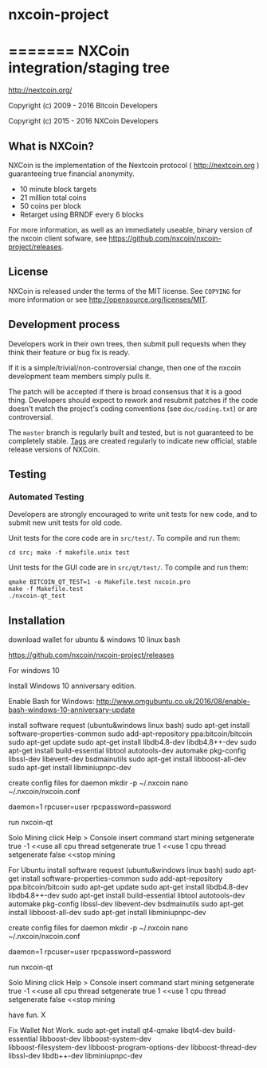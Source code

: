 # nxcoin-project
=======
NXCoin integration/staging tree
================================

http://nextcoin.org/

 Copyright (c) 2009 - 2016 Bitcoin Developers
 
 Copyright (c) 2015 - 2016 NXCoin Developers

What is NXCoin?
----------------

NXCoin is the implementation of the Nextcoin protocol ( http://nextcoin.org ) guaranteeing true financial anonymity.

 - 10 minute block targets
 - 21 million total coins
 - 50 coins per block
 - Retarget using BRNDF every 6 blocks

For more information, as well as an immediately useable, binary version of
the nxcoin client sofware, see https://github.com/nxcoin/nxcoin-project/releases.

License
-------

NXCoin is released under the terms of the MIT license. See `COPYING` for more
information or see http://opensource.org/licenses/MIT.

Development process
-------------------

Developers work in their own trees, then submit pull requests when they think
their feature or bug fix is ready.

If it is a simple/trivial/non-controversial change, then one of the nxcoin
development team members simply pulls it.

The patch will be accepted if there is broad consensus that it is a good thing.
Developers should expect to rework and resubmit patches if the code doesn't
match the project's coding conventions (see `doc/coding.txt`) or are
controversial.

The `master` branch is regularly built and tested, but is not guaranteed to be
completely stable. [Tags](https://github.com/nxcoin/nxcoin-project/tags) are created
regularly to indicate new official, stable release versions of NXCoin.

Testing
-------

### Automated Testing

Developers are strongly encouraged to write unit tests for new code, and to
submit new unit tests for old code.

Unit tests for the core code are in `src/test/`. To compile and run them:

    cd src; make -f makefile.unix test

Unit tests for the GUI code are in `src/qt/test/`. To compile and run them:

    qmake BITCOIN_QT_TEST=1 -o Makefile.test nxcoin.pro
    make -f Makefile.test
    ./nxcoin-qt_test

Installation
-------

download wallet for ubuntu & windows 10 linux bash

https://github.com/nxcoin/nxcoin-project/releases

For windows 10

Install Windows 10 anniversary edition.

Enable Bash for Windows: http://www.omgubuntu.co.uk/2016/08/enable-bash-windows-10-anniversary-update

install software request (ubuntu&windows linux bash)
sudo apt-get install software-properties-common
sudo add-apt-repository ppa:bitcoin/bitcoin
sudo apt-get update
sudo apt-get install libdb4.8-dev libdb4.8++-dev
sudo apt-get install build-essential libtool autotools-dev automake pkg-config libssl-dev libevent-dev bsdmainutils
sudo apt-get install libboost-all-dev
sudo apt-get install libminiupnpc-dev

create config files for daemon
mkdir -p ~/.nxcoin
nano ~/.nxcoin/nxcoin.conf

daemon=1
rpcuser=user
rpcpassword=password

run nxcoin-qt

Solo Mining
click Help > Console
insert command start mining
setgenerate true -1 <<use all cpu thread
setgenerate true 1 <<use 1 cpu thread
setgenerate false <<stop mining

For Ubuntu
install software request (ubuntu&windows linux bash)
sudo apt-get install software-properties-common
sudo add-apt-repository ppa:bitcoin/bitcoin
sudo apt-get update
sudo apt-get install libdb4.8-dev libdb4.8++-dev
sudo apt-get install build-essential libtool autotools-dev automake pkg-config libssl-dev libevent-dev bsdmainutils
sudo apt-get install libboost-all-dev
sudo apt-get install libminiupnpc-dev

create config files for daemon
mkdir -p ~/.nxcoin
nano ~/.nxcoin/nxcoin.conf

daemon=1
rpcuser=user
rpcpassword=password

run nxcoin-qt

Solo Mining
click Help > Console
insert command start mining
setgenerate true -1 <<use all cpu thread
setgenerate true 1 <<use 1 cpu thread
setgenerate false <<stop mining

have fun.
X


Fix Wallet Not Work.
sudo apt-get install qt4-qmake libqt4-dev build-essential libboost-dev libboost-system-dev \
        libboost-filesystem-dev libboost-program-options-dev libboost-thread-dev \
        libssl-dev libdb++-dev libminiupnpc-dev
